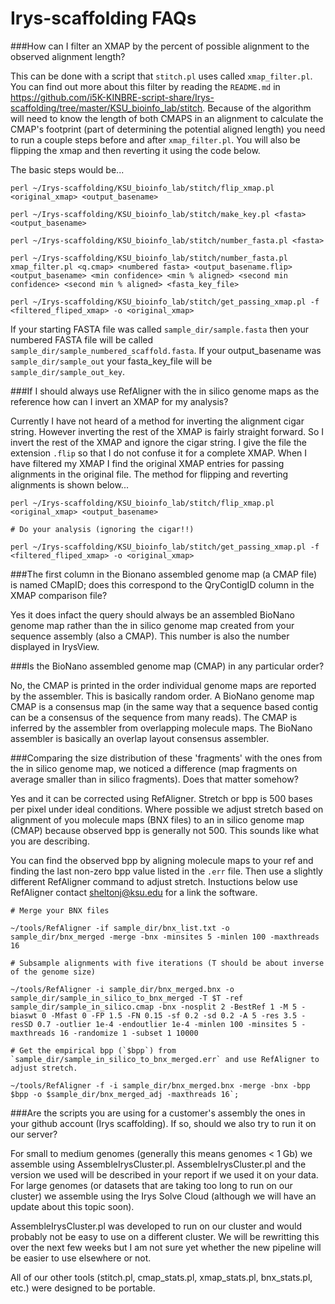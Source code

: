 Irys-scaffolding FAQs
=====================

###How can I filter an XMAP by the percent of possible alignment to the observed alignment length?

This can be done with a script that `stitch.pl` uses called `xmap_filter.pl`. You can find out more about this filter by reading the `README.md` in https://github.com/i5K-KINBRE-script-share/Irys-scaffolding/tree/master/KSU_bioinfo_lab/stitch. Because of the algorithm will need to know the length of both CMAPS in an alignment to calculate the CMAP's footprint (part of determining the potential aligned length) you need to run a couple steps before and after `xmap_filter.pl`. You will also be flipping the xmap and then reverting it using the code below.

The basic steps would be...

```
perl ~/Irys-scaffolding/KSU_bioinfo_lab/stitch/flip_xmap.pl <original_xmap> <output_basename>

perl ~/Irys-scaffolding/KSU_bioinfo_lab/stitch/make_key.pl <fasta> <output_basename>

perl ~/Irys-scaffolding/KSU_bioinfo_lab/stitch/number_fasta.pl <fasta>

perl ~/Irys-scaffolding/KSU_bioinfo_lab/stitch/number_fasta.pl xmap_filter.pl <q.cmap> <numbered fasta> <output_basename.flip> <output_basename> <min confidence> <min % aligned> <second min confidence> <second min % aligned> <fasta_key_file>

perl ~/Irys-scaffolding/KSU_bioinfo_lab/stitch/get_passing_xmap.pl -f <filtered_fliped_xmap> -o <original_xmap>
```

If your starting FASTA file was called `sample_dir/sample.fasta` then your numbered FASTA file will be called `sample_dir/sample_numbered_scaffold.fasta`. If your output_basename was `sample_dir/sample_out` your fasta_key_file will be `sample_dir/sample_out_key`.

###If I should always use RefAligner with the in silico genome maps as the reference how can I invert an XMAP for my analysis? 

Currently I have not heard of a method for inverting the alignment cigar string. However inverting the rest of the XMAP is fairly straight forward. So I invert the rest of the XMAP and ignore the cigar string. I give the file the extension `.flip` so that I do not confuse it for a complete XMAP. When I have filtered my XMAP I find the original XMAP entries for passing alignments in the original file. The method for flipping and reverting alignments is shown below...

```
perl ~/Irys-scaffolding/KSU_bioinfo_lab/stitch/flip_xmap.pl <original_xmap> <output_basename>

# Do your analysis (ignoring the cigar!!)

perl ~/Irys-scaffolding/KSU_bioinfo_lab/stitch/get_passing_xmap.pl -f <filtered_fliped_xmap> -o <original_xmap>
```

###The first column in the Bionano assembled genome map (a CMAP file) is named CMapID; does this correspond to the QryContigID column in the XMAP comparison file?

Yes it does infact the query should always be an assembled BioNano genome map rather than the in silico genome map created from your sequence assembly (also a CMAP). This number is also the number displayed in IrysView.

###Is the BioNano assembled genome map (CMAP) in any particular order? 

No, the CMAP is printed in the order individual genome maps are reported by the assembler. This is basically random order. A BioNano genome map CMAP is a consensus map (in the same way that a sequence based contig can be a consensus of the sequence from many reads). The CMAP is inferred by the assembler from overlapping molecule maps. The BioNano assembler is basically an overlap layout consensus assembler.

###Comparing the size distribution of these 'fragments' with the ones from the in silico genome map, we noticed a difference (map fragments on average smaller than in silico fragments). Does that matter somehow?

Yes and it can be corrected using RefAligner. Stretch or bpp is 500 bases per pixel under ideal conditions. Where possible we adjust stretch based on alignment of you molecule maps (BNX files) to an in silico genome map (CMAP) because observed bpp is generally not 500. This sounds like what you are describing.

You can find the observed bpp by aligning molecule maps to your ref and finding the last non-zero bpp value listed in the `.err` file. Then use a slightly different RefAligner command to adjust stretch. Instuctions below use RefAligner contact sheltonj@ksu.edu for a link the software.

```
# Merge your BNX files

~/tools/RefAligner -if sample_dir/bnx_list.txt -o sample_dir/bnx_merged -merge -bnx -minsites 5 -minlen 100 -maxthreads 16

# Subsample alignments with five iterations (T should be about inverse of the genome size)

~/tools/RefAligner -i sample_dir/bnx_merged.bnx -o sample_dir/sample_in_silico_to_bnx_merged -T $T -ref sample_dir/sample_in_silico.cmap -bnx -nosplit 2 -BestRef 1 -M 5 -biaswt 0 -Mfast 0 -FP 1.5 -FN 0.15 -sf 0.2 -sd 0.2 -A 5 -res 3.5 -resSD 0.7 -outlier 1e-4 -endoutlier 1e-4 -minlen 100 -minsites 5 -maxthreads 16 -randomize 1 -subset 1 10000

# Get the empirical bpp (`$bpp`) from `sample_dir/sample_in_silico_to_bnx_merged.err` and use RefAligner to adjust stretch.

~/tools/RefAligner -f -i sample_dir/bnx_merged.bnx -merge -bnx -bpp $bpp -o $sample_dir/bnx_merged_adj -maxthreads 16`;
```

###Are the scripts you are using for a customer's assembly the ones in your github account (Irys scaffolding). If so, should we also try to run it on our server? 

For small to medium genomes (generally this means genomes < 1 Gb) we assemble using AssembleIrysCluster.pl. AssembleIrysCluster.pl and the version we used will be described in your report if we used it on your data. For large genomes (or datasets that are taking too long to run on our cluster) we assemble using the Irys Solve Cloud (although we will have an update about this topic soon).

AssembleIrysCluster.pl was developed to run on our cluster and would probably not be easy to use on a different cluster. We will be rewritting this over the next few weeks but I am not sure yet whether the new pipeline will be easier to use elsewhere or not.

All of our other tools (stitch.pl, cmap_stats.pl, xmap_stats.pl, bnx_stats.pl, etc.) were designed to be portable.
